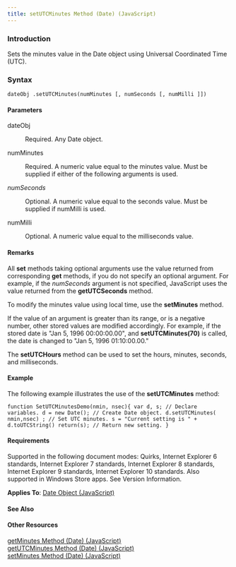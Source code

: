 ```yaml
---
title: setUTCMinutes Method (Date) (JavaScript)
---
```


### Introduction 

 Sets the minutes value in the Date object using Universal Coordinated Time (UTC).

### Syntax 

```
dateObj .setUTCMinutes(numMinutes [, numSeconds [, numMilli ]])
```

#### Parameters 

<div id="sectionSection0" class="section" name="collapseableSection" style="" expanded="true">
  <dl class="authored">
    <dt>
      <span class="parameter" sdata="paramReference" xmlns:util="util">dateObj</span>
    </dt>
    <dd>
      <p xmlns:util="util">
        Required. Any <span sdata="langKeyword" value="Date"><span class="keyword">Date</span></span> object.
      </p>
    </dd>
    <dt>
      <span class="parameter" sdata="paramReference" xmlns:util="util">numMinutes</span>
    </dt>
    <dd>
      <p xmlns:util="util">
        Required. A numeric value equal to the minutes value. Must be supplied if either of the following arguments is used.
      </p>
    </dd>
    <dt>
      <i xmlns:util="util">numSeconds</i>
    </dt>
    <dd>
      <p xmlns:util="util">
        Optional. A numeric value equal to the seconds value. Must be supplied if <span class="parameter" sdata="paramReference">numMilli</span> is used.
      </p>
    </dd>
    <dt>
      <span class="parameter" sdata="paramReference" xmlns:util="util">numMilli</span>
    </dt>
    <dd>
      <p xmlns:util="util">
        Optional. A numeric value equal to the milliseconds value.
      </p>
    </dd>
  </dl>
</div>

#### Remarks 

<div id="languageReferenceRemarksSection" class="section" name="collapseableSection" style="">
  <p xmlns:util="util">
    All <b>set</b> methods taking optional arguments use the value returned from corresponding <b>get</b> methods, if you do not specify an optional argument. For example, if the <i>numSeconds</i>
    argument is not specified, JavaScript uses the value returned from the <b>getUTCSeconds</b> method.
  </p>
  <p xmlns:util="util">
    To modify the minutes value using local time, use the <b>setMinutes</b> method.
  </p>
  <p xmlns:util="util">
    If the value of an argument is greater than its range, or is a negative number, other stored values are modified accordingly. For example, if the stored date is "Jan 5, 1996 00:00:00.00", and
    <b>setUTCMinutes(70)</b> is called, the date is changed to "Jan 5, 1996 01:10:00.00."
  </p>
  <p xmlns:util="util">
    The <b>setUTCHours</b> method can be used to set the hours, minutes, seconds, and milliseconds.
  </p>
</div>

#### Example 

<p xmlns:util="util">
  The following example illustrates the use of the <b>setUTCMinutes</b> method:
</p>

```
function SetUTCMinutesDemo(nmin, nsec){ var d, s; // Declare variables. d = new Date(); // Create Date object. d.setUTCMinutes( nmin,nsec) ; // Set UTC minutes. s = "Current setting is " +
d.toUTCString() return(s); // Return new setting. }
```

#### Requirements 

<div id="requirementsTitleSection" class="section" name="collapseableSection" style="">
  <p xmlns:util="util"></p>
  <p>
    Supported in the following document modes: Quirks, Internet Explorer 6 standards, Internet Explorer 7 standards, Internet Explorer 8 standards, Internet Explorer 9 standards, Internet Explorer 10
    standards. Also supported in Windows Store apps. See Version Information.
  </p>
  <p xmlns:util="util">
    <b>Applies To</b>: <span sdata="link"><a href="ce2202bb-7ec9-4f5a-bf48-3a04feff283e.htm">Date Object (JavaScript)</a></span>
  </p>
</div>

#### See Also 

<div id="seeAlsoSection" class="section" name="collapseableSection" style="">
  <h4 class="subHeading">
    Other Resources
  </h4>
  <div class="seeAlsoStyle">
    <span sdata="link" xmlns:util="util"><a href="d4139b5d-04e1-474c-9a83-e9d40597243a.htm">getMinutes Method (Date) (JavaScript)</a></span>
  </div>
  <div class="seeAlsoStyle">
    <span sdata="link" xmlns:util="util"><a href="b6d92543-b285-4e46-8f47-bba36e53fabd.htm">getUTCMinutes Method (Date) (JavaScript)</a></span>
  </div>
  <div class="seeAlsoStyle">
    <span sdata="link" xmlns:util="util"><a href="34c959cd-cd29-4cee-8e04-9061cf6d42f3.htm">setMinutes Method (Date) (JavaScript)</a></span>
  </div>
</div>

